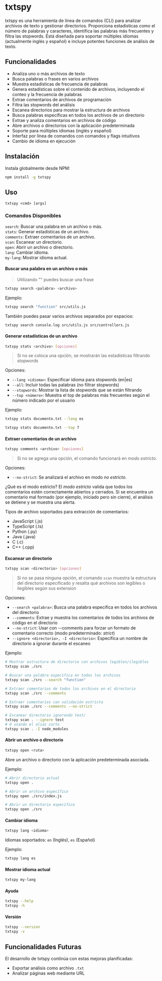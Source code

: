 # txtspy

txtspy es una herramienta de línea de comandos (CLI) para analizar archivos de texto y gestionar directorios. Proporciona estadísticas como el número de palabras y caracteres, identifica las palabras más frecuentes y filtra las stopwords. Está diseñada para soportar múltiples idiomas (actualmente inglés y español) e incluye potentes funciones de análisis de texto.

## Funcionalidades

- Analiza uno o más archivos de texto
- Busca palabras o frases en varios archivos
- Muestra estadísticas de frecuencia de palabras
- Genera estadísticas sobre el contenido de archivos, incluyendo el conteo y la frecuencia de palabras
- Extrae comentarios de archivos de programación
- Filtra las stopwords del análisis
- Escanea directorios para mostrar la estructura de archivos
- Busca palabras específicas en todos los archivos de un directorio
- Extrae y analiza comentarios en archivos de código
- Abre archivos o directorios con la aplicación predeterminada
- Soporte para múltiples idiomas (inglés y español)
- Interfaz por línea de comandos con comandos y flags intuitivos
- Cambio de idioma en ejecución

## Instalación

Instala globalmente desde NPM:

```bash
npm install -g txtspy
```

## Uso

```
txtspy <cmd> [args]
```

### Comandos Disponibles

`search`: Buscar una palabra en un archivo o más.  
`stats`: Generar estadísticas de un archivo.    
`comments`: Extraer comentarios de un archivo.    
`scan`: Escanear un directorio.  
`open`: Abrir un archivo o directorio.    
`lang`: Cambiar idioma.  
`my-lang`: Mostrar idioma actual.  

#### Buscar una palabra en un archivo o más

> Utilizando "" puedes buscar una frase

```bash
txtspy search <palabra> <archivo>
```

Ejemplo:

```bash
txtspy search "function" src/utils.js
```

También puedes pasar varios archivos separados por espacios:

```bash
txtspy search console.log src/utils.js src/controllers.js
```

#### Generar estadísticas de un archivo

```bash
txtspy stats <archivo> [opciones]
```

> Si no se coloca una opción, se mostrarán las estadísticas filtrando stopwords

Opciones:

- `--lang <idioma>`: Especificar idioma para stopwords (en|es)
- `--all`: Incluir todas las palabras (no filtrar stopwords)
- `--stopwords`: Mostrar la lista de stopwords que se están filtrando
- `--top <número>`: Muestra el top de palabras más frecuentes según el número indicado por el usuario

Ejemplo:

```bash
txtspy stats documento.txt --lang es
```

```bash
txtspy stats documento.txt --top 7
```

#### Extraer comentarios de un archivo

```bash
txtspy comments <archivo> [opciones]
```

> Si no se agrega una opción, el comando funcionará en _modo estricto_.

Opciones:

- `--no-strict`: Se analizará el archivo en modo _no estricto_.

¿Qué es el modo estricto?
El _modo estricto_ valida que todos los comentarios estén correctamente abiertos y cerrados.
Si se encuentra un comentario mal formado (por ejemplo, iniciado pero sin cierre), el análisis se detiene y se muestra una alerta.

Tipos de archivo soportados para extracción de comentarios:

- JavaScript (.js)
- TypeScript (.ts)
- Python (.py)
- Java (.java)
- C (.c)
- C++ (.cpp)

#### Escanear un directorio

```bash
txtspy scan <directorio> [opciones]
```

> Si no se pasa ninguna opción, el comando `scan` muestra la estructura del directorio especificado y resalta qué archivos son legibles o ilegibles según sus extension

Opciones:

- `--search <palabra>`: Busca una palabra específica en todos los archivos del directorio
- `--comments`: Extrae y muestra los comentarios de todos los archivos de código en el directorio
- `--no-strict`: Usar con --comments para forzar un formato de comentario correcto (modo predeterminado: _strict_)
- `--ignore <directorio>, -I <directorio>`: Especifica un nombre de directorio a ignorar durante el escaneo

Ejemplo:

```bash
# Mostrar estructura de directorio con archivos legibles/ilegibles
txtspy scan ./src

# Buscar una palabra específica en todos los archivos
txtspy scan ./src --search "function"

# Extraer comentarios de todos los archivos en el directorio
txtspy scan ./src --comments

# Extraer comentarios con validación estricta
txtspy scan ./src --comments --no-strict

# Escanear directorio ignorando test/
txtspy scan . --ignore test
# O usando el alias corto
txtspy scan . -I node_modules
```

#### Abrir un archivo o directorio

```bash
txtspy open <ruta>
```

Abre un archivo o directorio con la aplicación predeterminada asociada.

Ejemplo:

```bash
# Abrir directorio actual
txtspy open .

# Abrir un archivo específico
txtspy open ./src/index.js

# Abrir un directorio específico
txtspy open ./src
```

#### Cambiar idioma

```bash
txtspy lang <idioma>
```

Idiomas soportados: `en` (Inglés), `es` (Español)

Ejemplo:

```bash
txtspy lang es
```

#### Mostrar idioma actual

```bash
txtspy my-lang
```

#### Ayuda

```bash
txtspy --help
txtspy -h
```

#### Versión

```bash
txtspy --version
txtspy -v
```

## Funcionalidades Futuras

El desarrollo de txtspy continúa con estas mejoras planificadas:

- Exportar análisis como archivo `.txt`
- Analizar páginas web mediante URL
